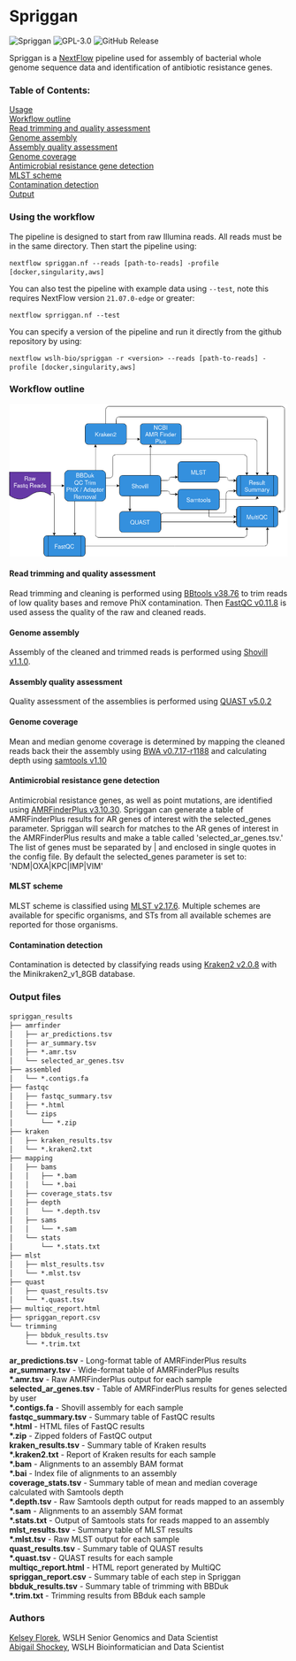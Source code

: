 # Spriggan
![Spriggan](https://github.com/wslh-bio/spriggan/actions/workflows/spriggan_build.yml/badge.svg)
![GPL-3.0](https://img.shields.io/github/license/wslh-bio/spriggan)
![GitHub Release](https://img.shields.io/github/release/wslh-bio/spriggan)

Spriggan is a [NextFlow](https://www.nextflow.io/) pipeline used for assembly of bacterial whole genome sequence data and identification of antibiotic resistance genes.

### Table of Contents:
[Usage](#using-the-pipeline)  
[Workflow outline](#workflow-outline)  
[Read trimming and quality assessment](#read-trimming-and-quality-assessment)  
[Genome assembly](#genome-assembly)  
[Assembly quality assessment](#assembly-quality-assessment)  
[Genome coverage](#genome-coverage)  
[Antimicrobial resistance gene detection](#antimicrobial-resistance-gene-detection)  
[MLST scheme](#mlst-scheme)  
[Contamination detection](#contamination-detection)                                                                                                                                   
[Output](#output-files)  

### Using the workflow
The pipeline is designed to start from raw Illumina reads. All reads must be in the same directory. Then start the pipeline using:
```
nextflow spriggan.nf --reads [path-to-reads] -profile [docker,singularity,aws]
```

You can also test the pipeline with example data using `--test`, note this requires NextFlow version `21.07.0-edge` or greater:
```
nextflow sprriggan.nf --test
```

You can specify a version of the pipeline and run it directly from the github repository by using:
```
nextflow wslh-bio/spriggan -r <version> --reads [path-to-reads] -profile [docker,singularity,aws]
```

### Workflow outline

<img src ='/assets/Spriggan.png'>

#### Read trimming and quality assessment
Read trimming and cleaning is performed using [BBtools v38.76](https://jgi.doe.gov/data-and-tools/bbtools/) to trim reads of low quality bases and remove PhiX contamination. Then [FastQC v0.11.8](https://www.bioinformatics.babraham.ac.uk/projects/fastqc/) is used assess the quality of the raw and cleaned reads.

#### Genome assembly
Assembly of the cleaned and trimmed reads is performed using [Shovill v1.1.0](https://github.com/tseemann/shovill).

#### Assembly quality assessment
Quality assessment of the assemblies is performed using [QUAST v5.0.2](http://bioinf.spbau.ru/quast)

#### Genome coverage
Mean and median genome coverage is determined by mapping the cleaned reads back their the assembly using [BWA v0.7.17-r1188](http://bio-bwa.sourceforge.net/) and calculating depth using [samtools v1.10](http://www.htslib.org/)

#### Antimicrobial resistance gene detection
Antimicrobial resistance genes, as well as point mutations, are identified using [AMRFinderPlus v3.10.30](https://github.com/ncbi/amr). Spriggan can generate a table of AMRFinderPlus results for AR genes of interest with the selected_genes parameter. Spriggan will search for matches to the AR genes of interest in the AMRFinderPlus results and make a table called 'selected_ar_genes.tsv.' The list of genes must be separated by | and enclosed in single quotes in the config file. By default the selected_genes parameter is set to: 'NDM|OXA|KPC|IMP|VIM'

#### MLST scheme
MLST scheme is classified using [MLST v2.17.6](https://github.com/tseemann/mlst). Multiple schemes are available for specific organisms, and STs from all available schemes are reported for those organisms.

#### Contamination detection
Contamination is detected by classifying reads using [Kraken2 v2.0.8](https://ccb.jhu.edu/software/kraken2/) with the Minikraken2_v1_8GB database.

### Output files

```
spriggan_results
├── amrfinder
│   ├── ar_predictions.tsv
│   ├── ar_summary.tsv
│   ├── *.amr.tsv
│   └── selected_ar_genes.tsv
├── assembled
│   └── *.contigs.fa
├── fastqc
│   ├── fastqc_summary.tsv
│   ├── *.html
│   └── zips
│       └── *.zip
├── kraken
│   ├── kraken_results.tsv
│   └── *.kraken2.txt
├── mapping
│   ├── bams
│   │   ├── *.bam
│   │   └── *.bai
│   ├── coverage_stats.tsv
│   ├── depth
│   │   └── *.depth.tsv
│   ├── sams
│   │   └── *.sam
│   └── stats
│       └── *.stats.txt
├── mlst
│   ├── mlst_results.tsv
│   └── *.mlst.tsv
├── quast
│   ├── quast_results.tsv
│   └── *.quast.tsv
├── multiqc_report.html
├── spriggan_report.csv
└── trimming
    ├── bbduk_results.tsv
    └── *.trim.txt
```

**ar_predictions.tsv** - Long-format table of AMRFinderPlus results  
**ar_summary.tsv** - Wide-format table of AMRFinderPlus results  
**\*.amr.tsv** - Raw AMRFinderPlus output for each sample  
**selected_ar_genes.tsv** - Table of AMRFinderPlus results for genes selected by user  
**\*.contigs.fa** - Shovill assembly for each sample  
**fastqc_summary.tsv** - Summary table of FastQC results  
**\*.html** - HTML files of FastQC results  
**\*.zip** - Zipped folders of FastQC output  
**kraken_results.tsv** - Summary table of Kraken results  
**\*.kraken2.txt** - Report of Kraken results for each sample  
**\*.bam** - Alignments to an assembly BAM format  
**\*.bai** - Index file of alignments to an assembly  
**coverage_stats.tsv** - Summary table of mean and median coverage calculated with Samtools depth  
**\*.depth.tsv** - Raw Samtools depth output for reads mapped to an assembly  
**\*.sam** - Alignments to an assembly SAM format  
**\*.stats.txt** - Output of Samtools stats for reads mapped to an assembly  
**mlst_results.tsv** - Summary table of MLST results  
**\*.mlst.tsv** - Raw MLST output for each sample  
**quast_results.tsv** - Summary table of QUAST results  
**\*.quast.tsv** - QUAST results for each sample  
**multiqc_report.html** - HTML report generated by MultiQC  
**spriggan_report.csv** - Summary table of each step in Spriggan  
**bbduk_results.tsv** - Summary table of trimming with BBDuk  
**\*.trim.txt** - Trimming results from BBduk each sample  

### Authors
[Kelsey Florek](https://github.com/k-florek), WSLH Senior Genomics and Data Scientist  
[Abigail Shockey](https://github.com/AbigailShockey), WSLH Bioinformatician and Data Scientist
